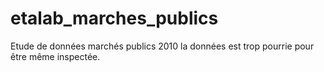 etalab_marches_publics
======================

Etude de données marchés publics
2010 la données est trop pourrie pour être même inspectée.